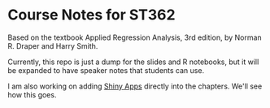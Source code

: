 # Course Notes for ST362

Based on the textbook Applied Regression Analysis, 3rd edition, by Norman R. Draper and Harry Smith.

Currently, this repo is just a dump for the slides and R notebooks, but it will be expanded to have speaker notes that students can use.

I am also working on adding [Shiny Apps](https://topepo.github.io/shinylive-in-book-test/) directly into the chapters. We'll see how this goes.
